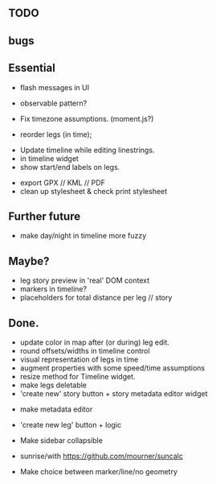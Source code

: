TODO
----


## bugs

## Essential

 - flash messages in UI

 - observable pattern?

 - Fix timezone assumptions. (moment.js?)
 - reorder legs (in time);
  * Update timeline while editing linestrings.
  * in timeline widget
  * show start/end labels on legs.

 - export GPX // KML // PDF
 - clean up stylesheet & check print stylesheet



## Further future

 - make day/night in timeline more fuzzy

## Maybe?
 - leg story preview in 'real' DOM context
 - markers in timeline?
 - placeholders for total distance per leg // story


## Done.

 - update color in map after (or during) leg edit.
 - round offsets/widths in timeline control
 - visual representation of legs in time
 - augment properties with some speed/time assumptions
 - resize method for Timeline widget.
 - make legs deletable
 - 'create new' story button + story metadata editor widget
  * make metadata editor

 - 'create new leg' button + logic

 - Make sidebar collapsible
 - sunrise/with https://github.com/mourner/suncalc
 - Make choice between marker/line/no geometry
